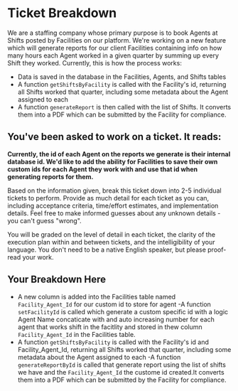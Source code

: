 # Ticket Breakdown
We are a staffing company whose primary purpose is to book Agents at Shifts posted by Facilities on our platform. We're working on a new feature which will generate reports for our client Facilities containing info on how many hours each Agent worked in a given quarter by summing up every Shift they worked. Currently, this is how the process works:

- Data is saved in the database in the Facilities, Agents, and Shifts tables
- A function `getShiftsByFacility` is called with the Facility's id, returning all Shifts worked that quarter, including some metadata about the Agent assigned to each
- A function `generateReport` is then called with the list of Shifts. It converts them into a PDF which can be submitted by the Facility for compliance.

## You've been asked to work on a ticket. It reads:

**Currently, the id of each Agent on the reports we generate is their internal database id. We'd like to add the ability for Facilities to save their own custom ids for each Agent they work with and use that id when generating reports for them.**


Based on the information given, break this ticket down into 2-5 individual tickets to perform. Provide as much detail for each ticket as you can, including acceptance criteria, time/effort estimates, and implementation details. Feel free to make informed guesses about any unknown details - you can't guess "wrong".


You will be graded on the level of detail in each ticket, the clarity of the execution plan within and between tickets, and the intelligibility of your language. You don't need to be a native English speaker, but please proof-read your work.

## Your Breakdown Here

- A new column is added into the Facilities table named  `Facility_Agent_Id` for our custom id to store for agent
-A function `setFacilityId` is called which generate a custom specific id with a logic Agent Name concaticate with and auto increasing number for each agent that works shift in the facitlity and stored in thew column `Facility_Agent_Id` in the  Facilities  table. 
- A function `getShiftsByFacility` is called with the Facility's id and Facility_Agent_Id, returning all Shifts worked that quarter, including some metadata about the Agent assigned to each
-A function `generateReportById` is called that generate report using the list of shifts we have and the `Facility_Agent_Id` the custome id created.It converts them into a PDF which can be submitted by the Facility for compliance.